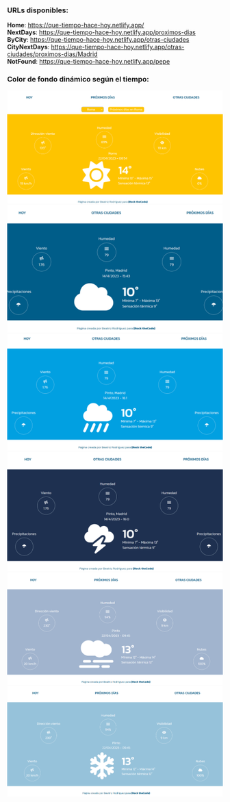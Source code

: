 ### URLs disponibles:
**Home**: https://que-tiempo-hace-hoy.netlify.app/  
**NextDays**: https://que-tiempo-hace-hoy.netlify.app/proximos-dias  
**ByCity**: https://que-tiempo-hace-hoy.netlify.app/otras-ciudades  
**CityNextDays**: https://que-tiempo-hace-hoy.netlify.app/otras-ciudades/proximos-dias/Madrid  
**NotFound**: https://que-tiempo-hace-hoy.netlify.app/pepe  

### Color de fondo dinámico según el tiempo:  
 

<div><img src="./src/assets/images/clear.png" /></div>
<div><img src="./src/assets/images/clouds.png" /></div>
<div><img src="./src/assets/images/rain.png" /></div>
<div><img src="./src/assets/images/thunderstorm.png" /></div>
<div><img src="./src/assets/images/mist.png" /></div>
<div><img src="./src/assets/images/snow.png" /></div>